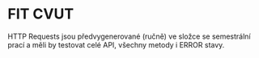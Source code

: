 # FIT CVUT

HTTP Requests jsou předvygenerované (ručně) ve složce se semestrální prací a měli by testovat celé API, všechny metody i ERROR stavy.